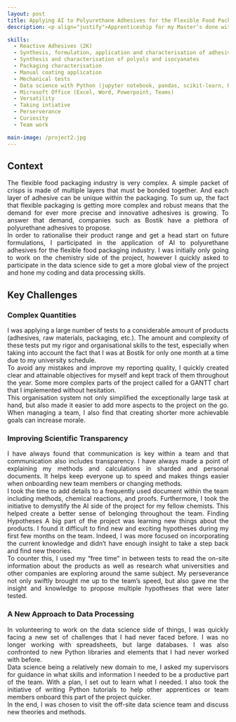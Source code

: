 ```yaml
---
layout: post
title: Applying AI to Polyurethane Adhesives for the Flexible Food Packaging Industry
description: <p align="justify">Apprenticeship for my Master’s done within the Bostik Smart Technology Centre as part of the Polyurethane Flexible Lamination team - Applying AI to polyurethanes adhesives used for the flexible food packaging industry. </p>

skills: 
  - Reactive Adhesives (2K)
  - Synthesis, formulation, application and characterisation of adhesives
  - Synthesis and characterisation of polyols and isocyanates
  - Packaging characterisation
  - Manual coating application
  - Mechanical tests
  - Data science with Python (jupyter notebook, pandas, scikit-learn, RDKit)
  - Microsoft Office (Excel, Word, Powerpoint, Teams)
  - Versatility
  - Taking intiative
  - Perserverance
  - Curiosity
  - Team work

main-image: /project2.jpg
---
```

## Context
<p align="justify"> The flexible food packaging industry is very complex. A simple packet of crisps is made of multiple layers that must be bonded together. And each layer of adhesive can be unique within the packaging. To sum up, the fact that flexible packaging is getting more complex and robust means that the demand for ever more precise and innovative adhesives is growing. To answer that demand, companies such as Bostik have a plethora of polyurethane adhesives to propose.<br/>
In order to rationalise their product range and get a head start on future formulations, I participated in the application of AI to polyurethane adhesives for the flexible food packaging industry. I was initially only going to work on the chemistry side of the project, however I quickly asked to participate in the data science side to get a more global view of the project and hone my coding and data processing skills.</p>

## Key Challenges
### Complex Quantities
<p align="justify">I was applying a large number of tests to a considerable amount of products (adhesives, raw materials, packaging, etc.). The amount and complexity of these tests put my rigor and organisational skills to the test, especially when taking into account the fact that I was at Bostik for only one month at a time due to my university schedule.<br/>
To avoid any mistakes and improve my reporting quality, I quickly created clear and attainable objectives for myself and kept track of them throughout the year. Some more complex parts of the project called for a GANTT chart that I implemented without hesitation.<br/>
This organisation system not only simplified the exceptionally large task at hand, but also made it easier to add more aspects to the project on the go. When managing a team, I also find that creating shorter more achievable goals can increase morale.

### Improving Scientific Transparency
<p align="justify">I have always found that communication is key within a team and that communication also includes transparency. I have always  made a point of explaining my methods and calculations in sharded and personal documents. It helps keep everyone up to speed and makes things easier when onboarding new team members or changing methods.<br/>
I took the time to add details to a frequently used document within the team including methods, chemical reactions, and proofs. Furthermore, I took the initiative to demystify the AI side of the project for my fellow chemists. This helped create a better sense of belonging throughout the team. 
Finding Hypotheses  
A big part of the project was learning new things about the products. I found it difficult to find new and exciting hypotheses during my first few months on the team. Indeed, I was more focused on incorporating the current knowledge and didn’t have enough insight to take a step back and find new theories.<br/>
To counter this, I used my “free time” in between tests to read the on-site information about the products as well as research what universities and other companies are exploring around the same subject. My perseverance not only swiftly brought me up to the team’s speed, but also gave me the insight and knowledge to propose multiple hypotheses that were later tested.</p>

### A New Approach to Data Processing
<p align="justify">In volunteering to work on the data science side of things, I was quickly facing a new set of challenges that I had never faced before. I was no longer working with spreadsheets, but large databases. I was also confronted to new Python libraries and elements that I had never worked with before.<br/>
Data science being a relatively new domain to me, I asked my supervisors for guidance in what skills and information I needed to be a productive part of the team. With a plan, I set out to learn what I needed. I also took the initiative of writing Python tutorials to help other apprentices or team members onboard this part of the project quicker.<br/>
In the end, I was chosen to visit the off-site data science team and discuss new theories and methods.</p>


